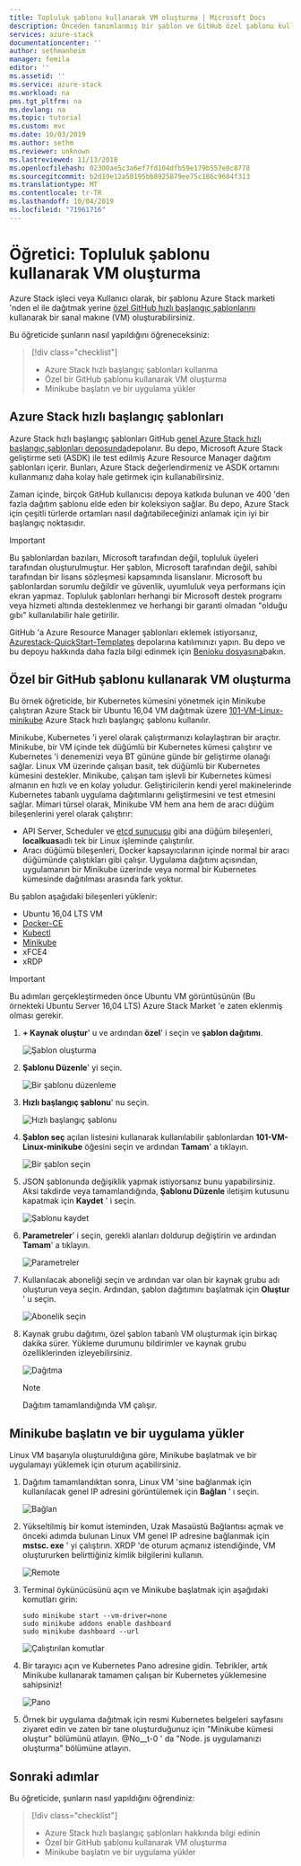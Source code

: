 ```yaml
---
title: Topluluk şablonu kullanarak VM oluşturma | Microsoft Docs
description: Önceden tanımlanmış bir şablon ve GitHub özel şablonu kullanarak bir VM oluşturmak için Azure Stack Geliştirme Seti (ASDK) kullanmayı öğrenin.
services: azure-stack
documentationcenter: ''
author: sethmanheim
manager: femila
editor: ''
ms.assetid: ''
ms.service: azure-stack
ms.workload: na
pms.tgt_pltfrm: na
ms.devlang: na
ms.topic: tutorial
ms.custom: mvc
ms.date: 10/03/2019
ms.author: sethm
ms.reviewer: unknown
ms.lastreviewed: 11/13/2018
ms.openlocfilehash: 02300ae5c3a6ef7fd104dfb59e179b557e0c8778
ms.sourcegitcommit: b2d19e12a50195bb8925879ee75c186c9604f313
ms.translationtype: MT
ms.contentlocale: tr-TR
ms.lasthandoff: 10/04/2019
ms.locfileid: "71961716"
---
```

# <a name="tutorial-create-a-vm-using-a-community-template"></a>Öğretici: Topluluk şablonu kullanarak VM oluşturma

Azure Stack işleci veya Kullanıcı olarak, bir şablonu Azure Stack marketi 'nden el ile dağıtmak yerine [özel GitHub hızlı başlangıç şablonlarını](https://github.com/Azure/AzureStack-QuickStart-Templates) kullanarak bir sanal makıne (VM) oluşturabilirsiniz.

Bu öğreticide şunların nasıl yapıldığını öğreneceksiniz:

> [!div class="checklist"]
> * Azure Stack hızlı başlangıç şablonları kullanma
> * Özel bir GitHub şablonu kullanarak VM oluşturma
> * Minikube başlatın ve bir uygulama yükler

## <a name="azure-stack-quickstart-templates"></a>Azure Stack hızlı başlangıç şablonları

Azure Stack hızlı başlangıç şablonları GitHub [genel Azure Stack hızlı başlangıç şablonları deposunda](https://github.com/Azure/AzureStack-QuickStart-Templates)depolanır. Bu depo, Microsoft Azure Stack geliştirme seti (ASDK) ile test edilmiş Azure Resource Manager dağıtım şablonları içerir. Bunları, Azure Stack değerlendirmeniz ve ASDK ortamını kullanmanız daha kolay hale getirmek için kullanabilirsiniz.

Zaman içinde, birçok GitHub kullanıcısı depoya katkıda bulunan ve 400 'den fazla dağıtım şablonu elde eden bir koleksiyon sağlar. Bu depo, Azure Stack için çeşitli türlerde ortamları nasıl dağıtabileceğinizi anlamak için iyi bir başlangıç noktasıdır.

>[!IMPORTANT]
> Bu şablonlardan bazıları, Microsoft tarafından değil, topluluk üyeleri tarafından oluşturulmuştur. Her şablon, Microsoft tarafından değil, sahibi tarafından bir lisans sözleşmesi kapsamında lisanslanır. Microsoft bu şablonlardan sorumlu değildir ve güvenlik, uyumluluk veya performans için ekran yapmaz. Topluluk şablonları herhangi bir Microsoft destek programı veya hizmeti altında desteklenmez ve herhangi bir garanti olmadan "olduğu gıbı" kullanılabilir hale getirilir.

GitHub 'a Azure Resource Manager şablonları eklemek istiyorsanız, [Azurestack-QuickStart-Templates](https://github.com/Azure/AzureStack-QuickStart-Templates) depolarına katılımınızı yapın. Bu depo ve bu depoyu hakkında daha fazla bilgi edinmek için [Benioku dosyasına](https://github.com/Azure/AzureStack-QuickStart-Templates/blob/master/README.md)bakın.

## <a name="create-a-vm-using-a-custom-github-template"></a>Özel bir GitHub şablonu kullanarak VM oluşturma

Bu örnek öğreticide, bir Kubernetes kümesini yönetmek için Minikube çalıştıran Azure Stack bir Ubuntu 16,04 VM dağıtmak üzere [101-VM-Linux-minikube](https://github.com/Azure/AzureStack-QuickStart-Templates/tree/master/101-vm-linux-minikube) Azure Stack hızlı başlangıç şablonu kullanılır.

Minikube, Kubernetes 'i yerel olarak çalıştırmanızı kolaylaştıran bir araçtır. Minikube, bir VM içinde tek düğümlü bir Kubernetes kümesi çalıştırır ve Kubernetes 'i denemenizi veya BT gününe günde bir geliştirme olanağı sağlar. Linux VM üzerinde çalışan basit, tek düğümlü bir Kubernetes kümesini destekler. Minikube, çalışan tam işlevli bir Kubernetes kümesi almanın en hızlı ve en kolay yoludur. Geliştiricilerin kendi yerel makinelerinde Kubernetes tabanlı uygulama dağıtımlarını geliştirmesini ve test etmesini sağlar. Mimari türsel olarak, Minikube VM hem ana hem de aracı düğüm bileşenlerini yerel olarak çalıştırır:

* API Server, Scheduler ve [etcd sunucusu](https://coreos.com/etcd/) gibi ana düğüm bileşenleri, **localkuas**adlı tek bir Linux işleminde çalıştırılır.
* Aracı düğümü bileşenleri, Docker kapsayıcılarının içinde normal bir aracı düğümünde çalıştıkları gibi çalışır. Uygulama dağıtımı açısından, uygulamanın bir Minikube üzerinde veya normal bir Kubernetes kümesinde dağıtılması arasında fark yoktur.

Bu şablon aşağıdaki bileşenleri yüklenir:

* Ubuntu 16,04 LTS VM
* [Docker-CE](https://download.docker.com/linux/ubuntu)
* [Kubectl](https://storage.googleapis.com/kubernetes-release/release/v1.8.0/bin/linux/amd64/kubectl)
* [Minikube](https://storage.googleapis.com/minikube/releases/latest/minikube-linux-amd64)
* xFCE4
* xRDP

> [!IMPORTANT]
> Bu adımları gerçekleştirmeden önce Ubuntu VM görüntüsünün (Bu örnekteki Ubuntu Server 16,04 LTS) Azure Stack Market 'e zaten eklenmiş olması gerekir.

1. **+ Kaynak oluştur**' u ve ardından **özel**' i seçin ve **şablon dağıtımı**.

    ![Şablon oluşturma](media/azure-stack-create-vm-template/1.PNG)

2. **Şablonu Düzenle**' yi seçin.

    ![Bir şablonu düzenleme](media/azure-stack-create-vm-template/2.PNG)

3. **Hızlı başlangıç şablonu**' nu seçin.

    ![Hızlı başlangıç şablonu](media/azure-stack-create-vm-template/3.PNG)

4. **Şablon seç** açılan listesini kullanarak kullanılabilir şablonlardan **101-VM-Linux-minikube** öğesini seçin ve ardından **Tamam**' a tıklayın.

    ![Bir şablon seçin](media/azure-stack-create-vm-template/4.PNG)

5. JSON şablonunda değişiklik yapmak istiyorsanız bunu yapabilirsiniz. Aksi takdirde veya tamamlandığında, **Şablonu Düzenle** iletişim kutusunu kapatmak için **Kaydet** ' i seçin.

    ![Şablonu kaydet](media/azure-stack-create-vm-template/5.PNG)

6. **Parametreler**' i seçin, gerekli alanları doldurup değiştirin ve ardından **Tamam**' a tıklayın.

    ![Parametreler](media/azure-stack-create-vm-template/6.PNG)

7. Kullanılacak aboneliği seçin ve ardından var olan bir kaynak grubu adı oluşturun veya seçin. Ardından, şablon dağıtımını başlatmak için **Oluştur** ' u seçin.

    ![Abonelik seçin](media/azure-stack-create-vm-template/7.PNG)

8. Kaynak grubu dağıtımı, özel şablon tabanlı VM oluşturmak için birkaç dakika sürer. Yükleme durumunu bildirimler ve kaynak grubu özelliklerinden izleyebilirsiniz.

    ![Dağıtma](media/azure-stack-create-vm-template/8.PNG)

    >[!NOTE]
    > Dağıtım tamamlandığında VM çalışır.

## <a name="start-minikube-and-install-an-application"></a>Minikube başlatın ve bir uygulama yükler

Linux VM başarıyla oluşturuldığına göre, Minikube başlatmak ve bir uygulamayı yüklemek için oturum açabilirsiniz.

1. Dağıtım tamamlandıktan sonra, Linux VM 'sine bağlanmak için kullanılacak genel IP adresini görüntülemek için **Bağlan** ' ı seçin.

    ![Bağlan](media/azure-stack-create-vm-template/9.PNG)

2. Yükseltilmiş bir komut isteminden, Uzak Masaüstü Bağlantısı açmak ve önceki adımda bulunan Linux VM genel IP adresine bağlanmak için **mstsc. exe** ' yi çalıştırın. XRDP 'de oturum açmanız istendiğinde, VM oluştururken belirttiğiniz kimlik bilgilerini kullanın.

    ![Remote](media/azure-stack-create-vm-template/10.PNG)

3. Terminal öykünücüsünü açın ve Minikube başlatmak için aşağıdaki komutları girin:

    ```shell
    sudo minikube start --vm-driver=none
    sudo minikube addons enable dashboard
    sudo minikube dashboard --url
    ```

    ![Çalıştırılan komutlar](media/azure-stack-create-vm-template/11.PNG)

4. Bir tarayıcı açın ve Kubernetes Pano adresine gidin. Tebrikler, artık Minikube kullanarak tamamen çalışan bir Kubernetes yüklemesine sahipsiniz!

    ![Pano](media/azure-stack-create-vm-template/12.PNG)

5. Örnek bir uygulama dağıtmak için resmi Kubernetes belgeleri sayfasını ziyaret edin ve zaten bir tane oluşturduğunuz için "Minikube kümesi oluştur" bölümünü atlayın. @No__t-0 ' da "Node. js uygulamanızı oluşturma" bölümüne atlayın.

## <a name="next-steps"></a>Sonraki adımlar

Bu öğreticide, şunların nasıl yapıldığını öğrendiniz:

> [!div class="checklist"]
> * Azure Stack hızlı başlangıç şablonları hakkında bilgi edinin
> * Özel bir GitHub şablonu kullanarak VM oluşturma
> * Minikube başlatın ve bir uygulama yükler
